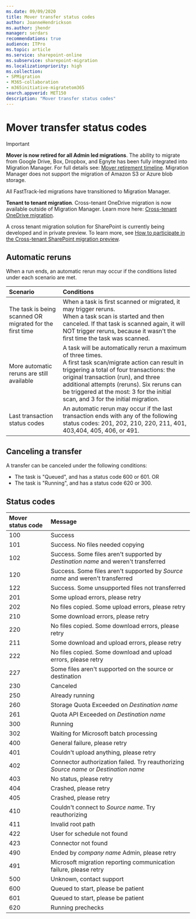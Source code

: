 ```yaml
---
ms.date: 09/09/2020
title: Mover transfer status codes 
author: JoanneHendrickson
ms.author: jhendr
manager: serdars
recommendations: true
audience: ITPro
ms.topic: article
ms.service: sharepoint-online
ms.subservice: sharepoint-migration
ms.localizationpriority: high
ms.collection:
- SPMigration
- M365-collaboration
- m365initiative-migratetom365
search.appverid: MET150
description: "Mover transfer status codes"
---
```

# Mover transfer status codes

>[!Important]
>**Mover is now retired for all Admin led migrations**. The ability to migrate from Google Drive, Box, Dropbox, and Egnyte has been fully integrated into Migration Manager. For full details see: [Mover retirement timeline](mover-retirement-timeline.md).  Migration Manager does not support the migration of Amazon S3 or Azure blob storage.
>
>All FastTrack-led migrations have transitioned to Migration Manager.
>
>**Tenant to tenant migration**. Cross-tenant OneDrive migration is now available outside of Migration Manager. Learn more here: [Cross-tenant OneDrive migration](/microsoft-365/enterprise/cross-tenant-onedrive-migration).  
>
>A cross tenant migration solution for SharePoint is currently being developed and in private preview.  To learn more, see [How to participate in the Cross-tenant SharePoint migration preview](/microsoft-365/enterprise/cross-tenant-sharepoint-migration).



## Automatic reruns

When a run ends, an automatic rerun may occur if the conditions listed under each scenario are met.

|Scenario|Conditions|
|:-----|:-----|
|The task is being scanned OR migrated for the first time|When a task is first scanned or migrated, it may trigger reruns. </br>When a task scan is started and then canceled. If that task is scanned again, it will NOT trigger reruns, because it wasn't the first time the task was scanned.|
|More automatic reruns are still available|A task will be automatically rerun a maximum of three times. </br>A first task scan/migrate action can result in triggering a total of four transactions: the original transaction (run), and three additional attempts (reruns). Six reruns can be triggered at the most: 3 for the initial scan, and 3 for the initial migration.|
|Last transaction status codes|An automatic rerun may occur if the last transaction ends with any of the following status codes: 201, 202, 210, 220, 211, 401, 403,404, 405, 406, or 491.|

## Canceling a transfer
A transfer can be canceled under the following conditions:
- The task is "Queued", and has a status code 600 or 601.
OR
- The task is "Running", and has a status code 620 or 300.

## Status codes

|Mover status code|Message|
|:-----|:-----|
|100| Success|
|101| Success. No files needed copying|
|102| Success. Some files aren't supported by *Destination name* and weren't transferred|
|120| Success. Some files aren't supported by *Source name* and weren't transferred|
|122| Success. Some unsupported files not transferred|
|201| Some upload errors, please retry|
|202| No files copied. Some upload errors, please retry|
|210| Some download errors, please retry|
|220| No files copied. Some download errors, please retry|
|211| Some download and upload errors, please retry|
|222| No files copied. Some download and upload errors, please retry|
|227| Some files aren't supported on the source or destination|
|230| Canceled|
|250| Already running|
|260| Storage Quota Exceeded on *Destination name*|
|261| Quota API Exceeded on *Destination name*|
|300| Running|
|302| Waiting for Microsoft batch processing|
|400| General failure, please retry|
|401| Couldn't upload anything, please retry|
|402| Connector authorization failed. Try reauthorizing *Source name* or *Destination name*|
|403| No status, please retry|
|404| Crashed, please retry|
|405| Crashed, please retry|
|410| Couldn't connect to *Source name*. Try reauthorizing|
|411| Invalid root path|
|422| User for schedule not found|
|423| Connector not found|
|490| Ended by *company name* Admin, please retry|
|491| Microsoft migration reporting communication failure, please retry|
|500| Unknown, contact support|
|600| Queued to start, please be patient|
|601| Queued to start, please be patient|
|620| Running prechecks|
